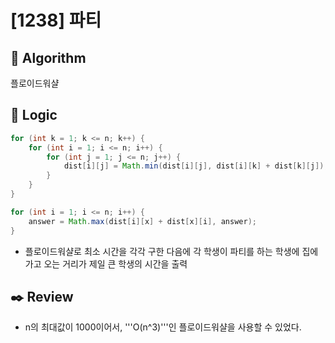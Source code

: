 # [1238] 파티

## :pushpin: **Algorithm**

플로이드워샬

## :round_pushpin: **Logic**

```java
for (int k = 1; k <= n; k++) {
    for (int i = 1; i <= n; i++) {
        for (int j = 1; j <= n; j++) {
            dist[i][j] = Math.min(dist[i][j], dist[i][k] + dist[k][j]);
        }
    }
}

for (int i = 1; i <= n; i++) {
    answer = Math.max(dist[i][x] + dist[x][i], answer);
}
```

- 플로이드워샬로 최소 시간을 각각 구한 다음에 각 학생이 파티를 하는 학생에 집에 가고 오는 거리가 제일 큰 학생의 시간을 출력

## :black_nib: **Review**

- n의 최대값이 1000이어서, '''O(n^3)'''인 플로이드워샬을 사용할 수 있었다.